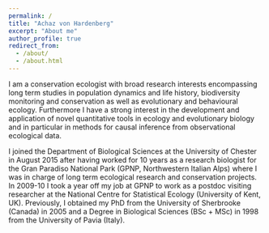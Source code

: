 ```yaml
---
permalink: /
title: "Achaz von Hardenberg"
excerpt: "About me"
author_profile: true
redirect_from: 
  - /about/
  - /about.html
---
```

  
I am a conservation ecologist with broad research interests encompassing long term studies in population dynamics and life history, biodiversity monitoring and conservation as well as evolutionary and behavioural ecology. Furthermore I have a strong interest in the development and application of novel quantitative tools in ecology and evolutionary biology and in particular in methods for causal inference from observational ecological data. 
  
I joined the Department of Biological Sciences at the University of Chester in August 2015 after having worked for 10 years as a research biologist for the Gran Paradiso National Park (GPNP, Northwestern Italian Alps) where I was in charge of long term ecological research and conservation projects. In 2009-10 I took a year off my job at GPNP to work as a postdoc visiting researcher at the National Centre for Statistical Ecology (University of Kent, UK). Previously, I obtained my PhD from the University of Sherbrooke (Canada) in 2005 and a Degree in Biological Sciences (BSc + MSc) in 1998 from the University of Pavia (Italy). 
